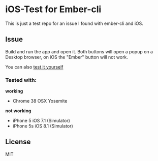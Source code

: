 # iOS-Test for Ember-cli

This is just a test repo for an issue I found with ember-cli and iOS.

## Issue

Build and run the app and open it. Both buttons will open a popup on a Desktop browser, on iOS the "Ember" button will not work.

You can also [test it yourself](http://bit.ly/1wE1XBW)

### Tested with:

__working__

- Chrome 38 OSX Yosemite

__not working__

- iPhone 5 iOS 7.1 (Simulator)
- iPhone 5s iOS 8.1 (Simulator)

## License

MIT

